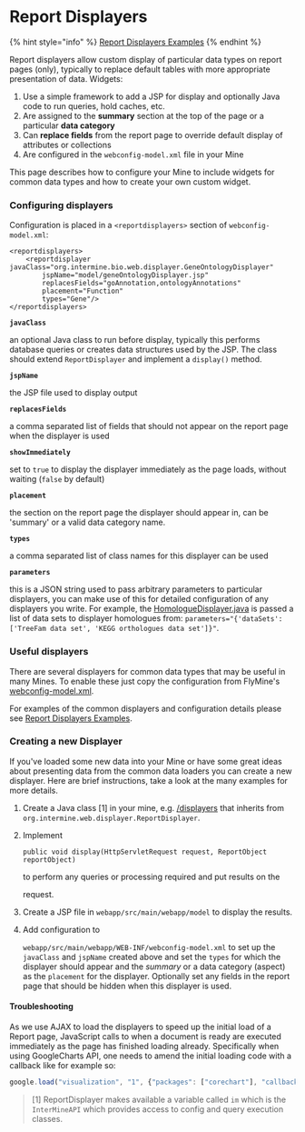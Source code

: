 # Report Displayers

{% hint style="info" %}
[Report Displayers Examples](report-displayers-examples.md)
{% endhint %}

Report displayers allow custom display of particular data types on report pages \(only\), typically to replace default tables with more appropriate presentation of data. Widgets:

1. Use a simple framework to add a JSP for display and optionally Java code to run queries, hold caches, etc.
2. Are assigned to the **summary** section at the top of the page or a particular **data category**
3. Can **replace fields** from the report page to override default display of attributes or collections
4. Are configured in the `webconfig-model.xml` file in your Mine

This page describes how to configure your Mine to include widgets for common data types and how to create your own custom widget.

### Configuring displayers

Configuration is placed in a `<reportdisplayers>` section of `webconfig-model.xml`:

```markup
<reportdisplayers>
    <reportdisplayer javaClass="org.intermine.bio.web.displayer.GeneOntologyDisplayer"
        jspName="model/geneOntologyDisplayer.jsp"
        replacesFields="goAnnotation,ontologyAnnotations"
        placement="Function"
        types="Gene"/>
</reportdisplayers>
```

**`javaClass`**

an optional Java class to run before display, typically this performs database queries or creates data structures used by the JSP. The class should extend `ReportDisplayer` and implement a `display()` method.

**`jspName`**

the JSP file used to display output

**`replacesFields`**

a comma separated list of fields that should not appear on the report page when the displayer is used

**`showImmediately`**

set to `true` to display the displayer immediately as the page loads, without waiting \(`false` by default\)

**`placement`**

the section on the report page the displayer should appear in, can be 'summary' or a valid data category name.

**`types`**

a comma separated list of class names for this displayer can be used

**`parameters`**

this is a JSON string used to pass arbitrary parameters to particular displayers, you can make use of this for detailed configuration of any displayers you write. For example, the [HomologueDisplayer.java](https://github.com/intermine/intermine/blob/dev/bio/webapp/src/main/java/org/intermine/bio/web/displayer/HomologueDisplayer.java) is passed a list of data sets to displayer homologues from: `parameters="{'dataSets': ['TreeFam data set', 'KEGG orthologues data set']}"`.

### Useful displayers

There are several displayers for common data types that may be useful in many Mines. To enable these just copy the configuration from FlyMine's [webconfig-model.xml](https://github.com/intermine/flymine/blob/master/webapp/src/main/webapp/WEB-INF/webconfig-model.xml).

For examples of the common displayers and configuration details please see [Report Displayers Examples](report-displayers-examples.md).

### Creating a new Displayer

If you've loaded some new data into your Mine or have some great ideas about presenting data from the common data loaders you can create a new displayer. Here are brief instructions, take a look at the many examples for more details.

1. Create a Java class \[1\] in your mine, e.g. [/displayers](https://github.com/intermine/flymine/tree/master/webapp/src/main/java/flymine/web/displayer) that inherits from `org.intermine.web.displayer.ReportDisplayer`.
2. Implement

   `public void display(HttpServletRequest request, ReportObject reportObject)`

   to perform any queries or processing required and put results on the

   request.

3. Create a JSP file in `webapp/src/main/webapp/model` to display the results.
4. Add configuration to

   `webapp/src/main/webapp/WEB-INF/webconfig-model.xml` to set up the `javaClass` and `jspName` created above and set the `types` for which the displayer should appear and the _summary_ or a data category \(aspect\) as the `placement` for the displayer. Optionally set any fields in the report page that should be hidden when this displayer is used.

#### Troubleshooting

As we use AJAX to load the displayers to speed up the initial load of a Report page, JavaScript calls to when a document is ready are executed immediately as the page has finished loading already. Specifically when using GoogleCharts API, one needs to amend the initial loading code with a callback like for example so:

```javascript
google.load("visualization", "1", {"packages": ["corechart"], "callback": drawFlyAtlasChart});
```

> \[1\] ReportDisplayer makes available a variable called `im` which is the `InterMineAPI` which provides access to config and query execution classes.

